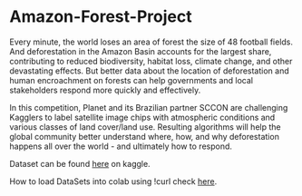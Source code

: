 # Amazon-Forest-Project
Every minute, the world loses an area of forest the size of 48 football fields. And deforestation in the Amazon Basin accounts for the largest share, contributing to reduced biodiversity, habitat loss, climate change, and other devastating effects. But better data about the location of deforestation and human encroachment on forests can help governments and local stakeholders respond more quickly and effectively.

In this competition, Planet and its Brazilian partner SCCON are challenging Kagglers to label satellite image chips with atmospheric conditions and various classes of land cover/land use. Resulting algorithms will help the global community better understand where, how, and why deforestation happens all over the world - and ultimately how to respond.

Dataset can be found [here](https://www.kaggle.com/nikitarom/planets-dataset) on kaggle.

How to load DataSets into colab using !curl check [here](https://colab.research.google.com/drive/1YucSjfrZIbDO1d7qVWX_6cyyzn8FaY_C?usp=sharing).
